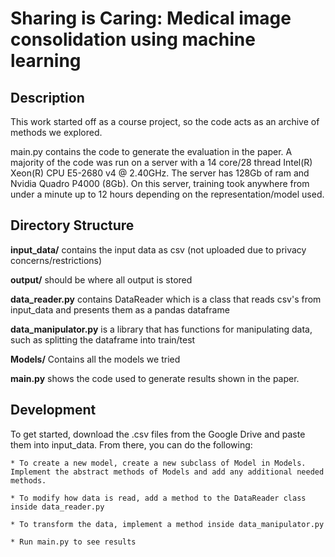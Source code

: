 # Sharing is Caring: Medical image consolidation using machine learning

## Description
This work started off as a course project, so the code acts as an archive of methods we explored.

main.py contains the code to generate the evaluation in the paper. A majority of the code was run on a server with a 14 core/28 thread Intel(R) Xeon(R) CPU E5-2680 v4 @ 2.40GHz. The server has 128Gb of ram and Nvidia Quadro P4000 (8Gb). On this server, training took anywhere from under a minute up to 12 hours depending on the representation/model used.
 

## Directory Structure
**input_data/** contains the input data as csv (not uploaded due to privacy concerns/restrictions)

**output/** should be where all output is stored

**data_reader.py** contains DataReader which is a class that reads csv's from input_data and presents them as a pandas dataframe

**data_manipulator.py** is a library that has functions for manipulating data, such as splitting the dataframe into train/test

**Models/** Contains all the models we tried

**main.py** shows the code used to generate results shown in the paper.

## Development
To get started, download the .csv files from the Google Drive and paste them into input_data. From there, you can do the following:

    * To create a new model, create a new subclass of Model in Models. Implement the abstract methods of Models and add any additional needed methods.

    * To modify how data is read, add a method to the DataReader class inside data_reader.py

    * To transform the data, implement a method inside data_manipulator.py
        
    * Run main.py to see results


